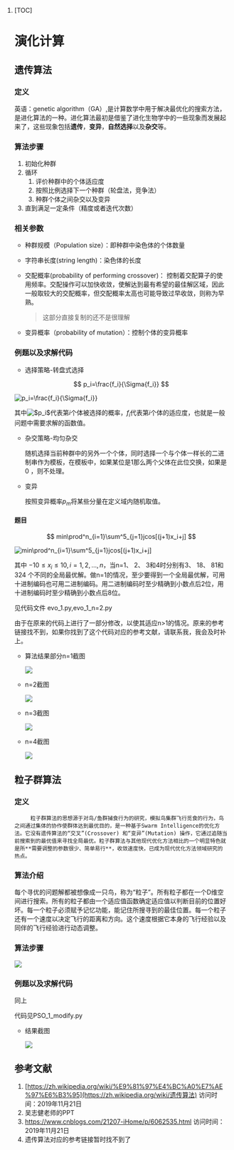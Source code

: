 1. [TOC]

   # 演化计算

   ## 遗传算法

   ### 定义

   英语：genetic algorithm（GA）,是计算数学中用于解决最优化的搜索方法，是进化算法的一种。进化算法最初是借鉴了进化生物学中的一些现象而发展起来了，这些现象包括**遗传**，**变异**，**自然选择**以及**杂交**等。

   ### 算法步骤

   1. 初始化种群
   2. 循环
      1. 评价种群中的个体适应度
      2. 按照比例选择下一个种群（轮盘法，竞争法）
      3. 种群个体之间杂交以及变异
   3. 直到满足一定条件（精度或者迭代次数）

   

   ### 相关参数

   - 种群规模（Population size）：即种群中染色体的个体数量

   - 字符串长度(string length)：染色体的长度

   - 交配概率(probability of performing crossover)： 控制着交配算子的使用频率。交配操作可以加快收敛，使解达到最有希望的最佳解区域，因此一般取较大的交配概率，但交配概率太高也可能导致过早收敛，则称为早熟。 

     >  这部分直接复制的还不是很理解 

   - 变异概率（probability of mutation）：控制个体的变异概率

   ### 例题以及求解代码

   - 选择策略-转盘式选择

   $$
   p_i=\frac{f_i}{\Sigma{f_i}}
   $$

   ​		<img src="http://latex.codecogs.com/gif.latex?p_i=\frac{f_i}{\Sigma{f_i}}" title="p_i=\frac{f_i}{\Sigma{f_i}}" />

   其中<img src="http://latex.codecogs.com/gif.latex?$p_i$" title="$p_i$" />代表第$i$个体被选择的概率，$f_i$代表第$i$个体的适应度，也就是一般问题中需要求解的函数值。

   - 杂交策略-均匀杂交

     随机选择当前种群中的另外一个个体，同时选择一个与个体一样长的二进制串作为模板，在模板中，如果某位是1那么两个父体在此位交换，如果是0 ，则不处理。

   - 变异

     按照变异概率$p_m$将某些分量在定义域内随机取值。

   #### 题目
   
   $$
min\prod^n_{i=1}\sum^5_{j=1}jcos[(j+1)x_i+j]
   $$

   <img src="http://latex.codecogs.com/gif.latex?min\prod^n_{i=1}\sum^5_{j=1}jcos[(j&plus;1)x_i&plus;j]" title="min\prod^n_{i=1}\sum^5_{j=1}jcos[(j+1)x_i+j]" />

   其中 $-10\leq{x_i}\le10,i=1,2,...,n$，当n=1、 2、 3和4时分别有3、 18、 81和324 个不同的全局最优解。做n=1的情况，至少要得到一个全局最优解，可用十进制编码也可用二进制编码。用二进制编码时至少精确到小数点后2位，用十进制编码时至少精确到小数点后8位。  

   见代码文件 evo_1.py,evo_1_n=2.py

   由于在原来的代码上进行了一部分修改，以使其适应n>1的情况。原来的参考链接找不到，如果你找到了这个代码对应的参考文献，请联系我，我会及时补上。

   - 算法结果部分n=1截图

     ![](D:\GitHub_repos\Evolutionary-Computation-----\1574307883111.png)

   - n=2截图

     ![](D:\GitHub_repos\Evolutionary-Computation-----\1574307923972.png)

   - n=3截图

     ![](D:\GitHub_repos\Evolutionary-Computation-----\1574307933912.png)

   - n=4截图

     ![](D:\GitHub_repos\Evolutionary-Computation-----\1574308015035.png)

   ## 粒子群算法

   ### 定义

    		粒子群算法的思想源于对鸟/鱼群捕食行为的研究，模拟鸟集群飞行觅食的行为，鸟之间通过集体的协作使群体达到最优目的，是一种基于Swarm Intelligence的优化方法。它没有遗传算法的“交叉”(Crossover) 和“变异”(Mutation) 操作，它通过追随当前搜索到的最优值来寻找全局最优。粒子群算法与其他现代优化方法相比的一个明显特色就是所**需要调整的参数很少、简单易行**，收敛速度快，已成为现代优化方法领域研究的热点。 

   ### 算法介绍

   ​		每个寻优的问题解都被想像成一只鸟，称为“粒子”。所有粒子都在一个D维空间进行搜索。所有的粒子都由一个适应值函数确定适应值以判断目前的位置好坏。每一个粒子必须赋予记忆功能，能记住所搜寻到的最佳位置。每一个粒子还有一个速度以决定飞行的距离和方向。这个速度根据它本身的飞行经验以及同伴的飞行经验进行动态调整。

   ### 算法步骤

   ![](D:\GitHub_repos\Evolutionary-Computation-----\1574307837145.png)

   ### 例题以及求解代码

   同上

   代码见PSO_1_modify.py

   - 结果截图

     ![](D:\GitHub_repos\Evolutionary-Computation-----\1574308081642.png)
   
   ## 参考文献
   
   1.  [https://zh.wikipedia.org/wiki/%E9%81%97%E4%BC%A0%E7%AE%97%E6%B3%95](https://zh.wikipedia.org/wiki/遗传算法) 访问时间：2019年11月21日
   2.  吴志健老师的PPT
   3.  https://www.cnblogs.com/21207-iHome/p/6062535.html  访问时间：2019年11月21日
   4.  遗传算法对应的参考链接暂时找不到了
